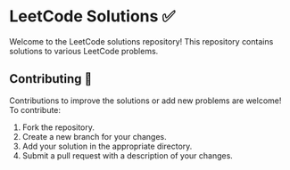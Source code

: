 # LeetCode Solutions ✅

Welcome to the LeetCode solutions repository! This repository contains solutions to various LeetCode problems.

## Contributing 🌱

Contributions to improve the solutions or add new problems are welcome! To contribute:

1. Fork the repository.
2. Create a new branch for your changes.
3. Add your solution in the appropriate directory.
4. Submit a pull request with a description of your changes.


